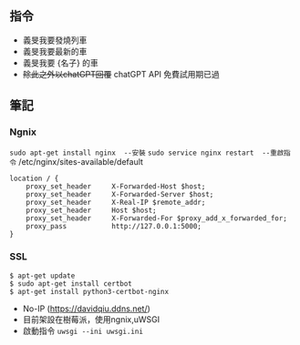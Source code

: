 ## 指令

- 義旻我要發燒列車
- 義旻我要最新的車
- 義旻我要 {名子} 的車
- ~~除此之外以chatGPT回覆~~ chatGPT API 免費試用期已過

## 筆記

### Ngnix
`sudo apt-get install nginx  --安裝`
`sudo service nginx restart  --重啟指令`
/etc/nginx/sites-available/default
```
location / {
    proxy_set_header     X-Forwarded-Host $host;
    proxy_set_header     X-Forwarded-Server $host;
    proxy_set_header     X-Real-IP $remote_addr;
    proxy_set_header     Host $host;
    proxy_set_header     X-Forwarded-For $proxy_add_x_forwarded_for;
    proxy_pass           http://127.0.0.1:5000;
}
```
### SSL
```
$ apt-get update
$ sudo apt-get install certbot
$ apt-get install python3-certbot-nginx
```
- No-IP (https://davidqiu.ddns.net/)
- 目前架設在樹莓派，使用ngnix,uWSGI
- 啟動指令 `uwsgi --ini uwsgi.ini`